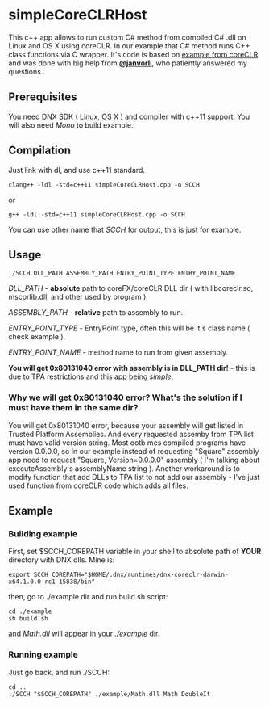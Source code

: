 # simpleCoreCLRHost

  This c++ app allows to run custom C# method from compiled C# .dll on Linux and OS X using coreCLR.
  In our example that C# method runs C++ class functions via C wrapper.
  It's code is based on [example from coreCLR](https://github.com/dotnet/coreclr/tree/master/src/coreclr/hosts/unixcoreruncommon)
  and was done with big help from [**@janvorli**](https://github.com/janvorli), who patiently answered my questions.

## Prerequisites
  You need DNX SDK
  ( [Linux](https://github.com/dotnet/coreclr/blob/master/Documentation/install/get-dotnetcore-dnx-linux.md), [OS X](https://github.com/dotnet/coreclr/blob/master/Documentation/install/get-dotnetcore-dnx-osx.md) )
  and compiler with c++11 support. You will also need *Mono* to build example.

## Compilation
  Just link with dl, and use c++11 standard.

    clang++ -ldl -std=c++11 simpleCoreCLRHost.cpp -o SCCH
  or

    g++ -ldl -std=c++11 simpleCoreCLRHost.cpp -o SCCH
  You can use other name that *SCCH* for output, this is just for example.

## Usage


    ./SCCH DLL_PATH ASSEMBLY_PATH ENTRY_POINT_TYPE ENTRY_POINT_NAME

  *DLL_PATH* - **absolute** path to coreFX/coreCLR DLL dir ( with libcoreclr.so, mscorlib.dll, and other used by program ).

  *ASSEMBLY_PATH* - **relative** path to assembly to run.

  *ENTRY_POINT_TYPE* - EntryPoint type, often this will be it's class name ( check example ).

  *ENTRY_POINT_NAME* - method name to run from given assembly.

  **You will get 0x80131040 error with assembly is in DLL_PATH dir!** - this is due to TPA restrictions and this app being *simple*.

### Why we will get 0x80131040 error? What's the solution if I must have them in the same dir?
You will get 0x80131040 error, because your assembly will get listed in Trusted Platform Assemblies. And every requested assemby from TPA list must have valid version string. Most ootb mcs compiled programs have version 0.0.0.0, so In our example instead of requesting "Square" assembly app need to request "Square, Version=0.0.0.0" assembly ( I'm talking about executeAssembly's assemblyName string ). Another workaround is to modify function that add DLLs to TPA list to not add our assembly - I've just used function from coreCLR code which adds all files.


## Example
### Building example
  First, set $SCCH_COREPATH variable in your shell to absolute path of **YOUR** directory with DNX dlls.
  Mine is:

    export SCCH_COREPATH="$HOME/.dnx/runtimes/dnx-coreclr-darwin-x64.1.0.0-rc1-15838/bin"
  then, go to ./example dir and run build.sh script:

    cd ./example
    sh build.sh
  and *Math.dll* will appear in your *./example* dir.

### Running example
  Just go back, and run ./SCCH:

    cd ..
    ./SCCH "$SCCH_COREPATH" ./example/Math.dll Math DoubleIt
